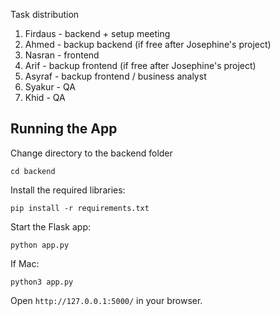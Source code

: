 Task distribution

1. Firdaus - backend + setup meeting
2. Ahmed - backup backend (if free after Josephine's project)
3. Nasran - frontend
4. Arif - backup frontend (if free after Josephine's project)
5. Asyraf - backup frontend / business analyst
6. Syakur - QA
7. Khid - QA

## Running the App

Change directory to the backend folder

```
cd backend
```

Install the required libraries:
```
pip install -r requirements.txt
```
Start the Flask app:
```
python app.py
```

If Mac:

```
python3 app.py
```

Open `http://127.0.0.1:5000/` in your browser.